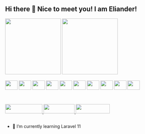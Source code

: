 ## Hi there 👋 Nice to meet you! I am Eliander!

<div>
  <a href="https://github.com/ElianderG"></a>
<img height="180" src="https://github-readme-stats.vercel.app/api?username=ElianderG&show_icons=true&theme=tokyonight&hide_rank=true"/> <img height="180" src="https://github-readme-stats.vercel.app/api/top-langs/?username=ElianderG&layout=compact&theme=tokyonight"/>
</div>  

<div style="display: inline_block"><br>
  <img align="center" src="https://cdn.jsdelivr.net/gh/devicons/devicon@latest/icons/javascript/javascript-plain.svg" height="30" width="40" />
  <img align="center" src="https://cdn.jsdelivr.net/gh/devicons/devicon@latest/icons/html5/html5-plain.svg" height="30" width="40" />
  <img align="center" src="https://cdn.jsdelivr.net/gh/devicons/devicon@latest/icons/css3/css3-plain.svg" height="30" width="40" />
  <img align="center" src="https://cdn.jsdelivr.net/gh/devicons/devicon@latest/icons/docker/docker-plain.svg"  height="30" width="40" />
  <img align="center" src="https://cdn.jsdelivr.net/gh/devicons/devicon@latest/icons/mysql/mysql-original.svg" height="30" width="40" />
  <img align="center" src="https://cdn.jsdelivr.net/gh/devicons/devicon@latest/icons/postgresql/postgresql-plain.svg" height="30" width="40" />
  <img align="center" src="https://cdn.jsdelivr.net/gh/devicons/devicon@latest/icons/laravel/laravel-original.svg" height="30" width="40" />
  <img align="center" src="https://cdn.jsdelivr.net/gh/devicons/devicon@latest/icons/microsoftsqlserver/microsoftsqlserver-plain.svg" height="30" width="40" />          
  <img align="center" src="https://cdn.jsdelivr.net/gh/devicons/devicon@latest/icons/postman/postman-plain.svg"  height="30" width="40" />
  <img align="center" src="https://cdn.jsdelivr.net/gh/devicons/devicon@latest/icons/php/php-original.svg" height="30" width="40" />
</div>          

##

<div style="display: inline_block"><br>
  <a href="https://www.instagram.com/eliandergomes/">
    <img align="" src="https://img.shields.io/badge/Instagram-E4405F?style=for-the-badge&logo=instagram&logoColor=white" height="30" width="120" />
  </a>
  <a href="eliandergomes@gmail.com">
    <img align="" src="https://img.shields.io/badge/Gmail-D14836?style=for-the-badge&logo=gmail&logoColor=white" height="30" width="100" />
  </a>
  <a href="https://www.linkedin.com/in/eliander-gomes-da-silveira-a1a957161/">
    <img align="" src="https://img.shields.io/badge/LinkedIn-0077B5?style=for-the-badge&logo=linkedin&logoColor=white" height="30" width="110" />
  </a>          
</div>

##

- 🌱 I’m currently learning Laravel 11 

##
